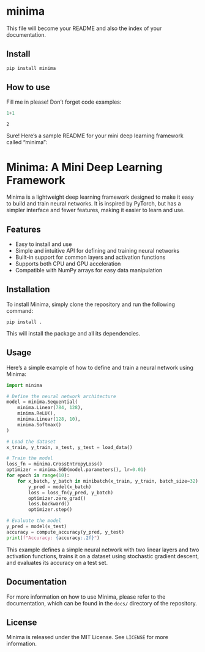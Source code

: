 minima
================

<!-- WARNING: THIS FILE WAS AUTOGENERATED! DO NOT EDIT! -->

This file will become your README and also the index of your
documentation.

## Install

``` sh
pip install minima
```

## How to use

Fill me in please! Don’t forget code examples:

``` python
1+1
```

    2

Sure! Here’s a sample README for your mini deep learning framework
called “minima”:

# Minima: A Mini Deep Learning Framework

Minima is a lightweight deep learning framework designed to make it easy
to build and train neural networks. It is inspired by PyTorch, but has a
simpler interface and fewer features, making it easier to learn and use.

## Features

- Easy to install and use
- Simple and intuitive API for defining and training neural networks
- Built-in support for common layers and activation functions
- Supports both CPU and GPU acceleration
- Compatible with NumPy arrays for easy data manipulation

## Installation

To install Minima, simply clone the repository and run the following
command:

    pip install .

This will install the package and all its dependencies.

## Usage

Here’s a simple example of how to define and train a neural network
using Minima:

``` python
import minima

# Define the neural network architecture
model = minima.Sequential(
    minima.Linear(784, 128),
    minima.ReLU(),
    minima.Linear(128, 10),
    minima.Softmax()
)

# Load the dataset
x_train, y_train, x_test, y_test = load_data()

# Train the model
loss_fn = minima.CrossEntropyLoss()
optimizer = minima.SGD(model.parameters(), lr=0.01)
for epoch in range(10):
    for x_batch, y_batch in minibatch(x_train, y_train, batch_size=32):
        y_pred = model(x_batch)
        loss = loss_fn(y_pred, y_batch)
        optimizer.zero_grad()
        loss.backward()
        optimizer.step()

# Evaluate the model
y_pred = model(x_test)
accuracy = compute_accuracy(y_pred, y_test)
print(f"Accuracy: {accuracy:.2f}")
```

This example defines a simple neural network with two linear layers and
two activation functions, trains it on a dataset using stochastic
gradient descent, and evaluates its accuracy on a test set.

## Documentation

For more information on how to use Minima, please refer to the
documentation, which can be found in the `docs/` directory of the
repository.

## License

Minima is released under the MIT License. See `LICENSE` for more
information.
